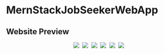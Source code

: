 # MernStackJobSeekerWebApp

## Website Preview

<p align="center"> 
  <kbd>
    <img src="/frontend/public/login.png >
  </a>
  </kbd>
</p>

<p align="center"> 
  <kbd>
    <img src="/frontend/public/Home.png >
  </a>
  </kbd>
</p>

<p align="center"> 
  <kbd>
   <img src="/frontend/public/JobDetails.png >
  </a>
  </kbd>
</p>

<p align="center"> 
  <kbd>
   <img src="/frontend/public/Jobs.png >
  </a>
  </kbd>
</p>

<p align="center"> 
  <kbd>
   <img src="/frontend/public/MyApplications.png >
  </a>
  </kbd>
</p>

<p align="center"> 
  <kbd>
   <img src="/frontend/public/register.png >
  </a>
  </kbd>
</p>

<p align="center"> 
  <kbd>
   <img src="/frontend/public/PostJob.png >
  </a>
  </kbd>
</p>















 
